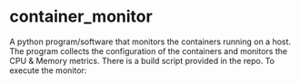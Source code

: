 # container_monitor
A python program/software that monitors the containers running on a host. The program collects the configuration of the containers and monitors the CPU & Memory metrics. 
There is a build script provided in the repo. To execute the monitor: 

